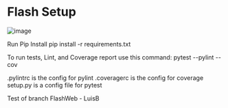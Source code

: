 # Flash Setup
![image](https://user-images.githubusercontent.com/522095/145155429-29a6b3f8-f03c-4410-963e-11913c84fcb2.png)

Run Pip Install
pip install -r requirements.txt

To run tests, Lint, and Coverage report use this command:
pytest  --pylint --cov

.pylintrc is the config for pylint
.coveragerc is the config for coverage
setup.py is a config file for pytest

Test of branch FlashWeb - LuisB
